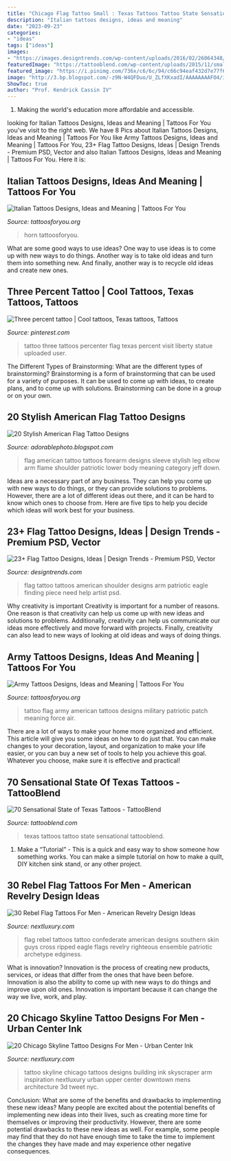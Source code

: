 ```yaml
---
title: "Chicago Flag Tattoo Small : Texas Tattoos Tattoo State Sensational Tattooblend"
description: "Italian tattoos designs, ideas and meaning"
date: "2023-09-23"
categories:
- "ideas"
tags: ["ideas"]
images:
- "https://images.designtrends.com/wp-content/uploads/2016/02/26064348/Black-Flag-Tattoo-on-Men-Shoulder.jpg"
featuredImage: "https://tattooblend.com/wp-content/uploads/2015/11/small-state-of-texas-tattoo.jpg"
featured_image: "https://i.pinimg.com/736x/c6/6c/94/c66c94eaf432d7e77f602535c66a14a3.jpg"
image: "http://3.bp.blogspot.com/-z9N-W4QFDuo/U_ZLfXKxadI/AAAAAAAAFO4/iBJXE6-znK4/s1600/american%2Bflag%2Btattoos%2Bon%2Bforearm.jpeg"
ShowToc: true
author: "Prof. Kendrick Cassin IV"
---
```



1. Making the world's education more affordable and accessible. 

	

		
looking for Italian Tattoos Designs, Ideas and Meaning | Tattoos For You you've visit to the right web. We have 8 Pics about Italian Tattoos Designs, Ideas and Meaning | Tattoos For You like Army Tattoos Designs, Ideas and Meaning | Tattoos For You, 23+ Flag Tattoo Designs, Ideas | Design Trends - Premium PSD, Vector and also Italian Tattoos Designs, Ideas and Meaning | Tattoos For You. Here it is:
		
    
## Italian Tattoos Designs, Ideas And Meaning | Tattoos For You

<img loading=lazy src="https://www.tattoosforyou.org/wp-content/uploads/2013/11/Italian-Tattoos-For-Men-768x1024.jpg" onerror="this.onerror=null;this.src='https://tse3.mm.bing.net/th?id=OIP.Loox8HW_BT0xjBXQQnzuagHaJ4&amp;pid=15.1';" alt="Italian Tattoos Designs, Ideas and Meaning | Tattoos For You">

_Source: tattoosforyou.org_

>horn tattoosforyou. 

	

What are some good ways to use ideas?
One way to use ideas is to come up with new ways to do things. Another way is to take old ideas and turn them into something new. And finally, another way is to recycle old ideas and create new ones.

    
## Three Percent Tattoo | Cool Tattoos, Texas Tattoos, Tattoos

<img loading=lazy src="https://i.pinimg.com/736x/c6/6c/94/c66c94eaf432d7e77f602535c66a14a3.jpg" onerror="this.onerror=null;this.src='https://tse1.mm.bing.net/th?id=OIP.6cJRihCTxJGX1RqPbVx09AHaNJ&amp;pid=15.1';" alt="Three percent tattoo | Cool tattoos, Texas tattoos, Tattoos">

_Source: pinterest.com_

>tattoo three tattoos percenter flag texas percent visit liberty statue uploaded user. 

	

The Different Types of Brainstorming: What are the different types of brainstorming?
Brainstorming is a form of brainstorming that can be used for a variety of purposes. It can be used to come up with ideas, to create plans, and to come up with solutions. Brainstorming can be done in a group or on your own.

    
## 20 Stylish American Flag Tattoo Designs

<img loading=lazy src="http://3.bp.blogspot.com/-z9N-W4QFDuo/U_ZLfXKxadI/AAAAAAAAFO4/iBJXE6-znK4/s1600/american%2Bflag%2Btattoos%2Bon%2Bforearm.jpeg" onerror="this.onerror=null;this.src='https://tse3.mm.bing.net/th?id=OIP.XIbgZ4OdUWgCV1zWrYr3XgHaJ4&amp;pid=15.1';" alt="20 Stylish American Flag Tattoo Designs">

_Source: adorablephoto.blogspot.com_

>flag american tattoo tattoos forearm designs sleeve stylish leg elbow arm flame shoulder patriotic lower body meaning category jeff down. 

	

Ideas are a necessary part of any business. They can help you come up with new ways to do things, or they can provide solutions to problems. However, there are a lot of different ideas out there, and it can be hard to know which ones to choose from. Here are five tips to help you decide which ideas will work best for your business.

    
## 23+ Flag Tattoo Designs, Ideas | Design Trends - Premium PSD, Vector

<img loading=lazy src="https://images.designtrends.com/wp-content/uploads/2016/02/26064348/Black-Flag-Tattoo-on-Men-Shoulder.jpg" onerror="this.onerror=null;this.src='https://tse2.mm.bing.net/th?id=OIP.dU2VSdh5nE0SpyDIvCpNYwHaHa&amp;pid=15.1';" alt="23+ Flag Tattoo Designs, Ideas | Design Trends - Premium PSD, Vector">

_Source: designtrends.com_

>flag tattoo tattoos american shoulder designs arm patriotic eagle finding piece need help artist psd. 

	

Why creativity is important
Creativity is important for a number of reasons. One reason is that creativity can help us come up with new ideas and solutions to problems. Additionally, creativity can help us communicate our ideas more effectively and move forward with projects. Finally, creativity can also lead to new ways of looking at old ideas and ways of doing things.

    
## Army Tattoos Designs, Ideas And Meaning | Tattoos For You

<img loading=lazy src="http://www.tattoosforyou.org/wp-content/uploads/2016/05/Army-Flag-Tattoo.jpg" onerror="this.onerror=null;this.src='https://tse1.mm.bing.net/th?id=OIP.uXHh-2POsjEuP9VD4dB90wHaKr&amp;pid=15.1';" alt="Army Tattoos Designs, Ideas and Meaning | Tattoos For You">

_Source: tattoosforyou.org_

>tattoo flag army american tattoos designs military patriotic patch meaning force air. 

	

There are a lot of ways to make your home more organized and efficient. This article will give you some ideas on how to do just that. You can make changes to your decoration, layout, and organization to make your life easier, or you can buy a new set of tools to help you achieve this goal. Whatever you choose, make sure it is effective and practical!

    
## 70 Sensational State Of Texas Tattoos - TattooBlend

<img loading=lazy src="https://tattooblend.com/wp-content/uploads/2015/11/small-state-of-texas-tattoo.jpg" onerror="this.onerror=null;this.src='https://tse4.mm.bing.net/th?id=OIP.TQRCltroD9LqDQMHwXl2gwHaJ3&amp;pid=15.1';" alt="70 Sensational State of Texas Tattoos - TattooBlend">

_Source: tattooblend.com_

>texas tattoos tattoo state sensational tattooblend. 

	

1. Make a “Tutorial” - This is a quick and easy way to show someone how something works. You can make a simple tutorial on how to make a quilt, DIY kitchen sink stand, or any other project. 

    
## 30 Rebel Flag Tattoos For Men - American Revelry Design Ideas

<img loading=lazy src="https://nextluxury.com/wp-content/uploads/guys-rib-cage-side-confederate-rebel-flag-ripped-skin-tattoos.jpg" onerror="this.onerror=null;this.src='https://tse4.mm.bing.net/th?id=OIP.T70x5cnoTM1aF5CKzZHk4wHaHa&amp;pid=15.1';" alt="30 Rebel Flag Tattoos For Men - American Revelry Design Ideas">

_Source: nextluxury.com_

>flag rebel tattoos tattoo confederate american designs southern skin guys cross ripped eagle flags revelry righteous ensemble patriotic archetype edginess. 

	

What is innovation?
Innovation is the process of creating new products, services, or ideas that differ from the ones that have been before. Innovation is also the ability to come up with new ways to do things and improve upon old ones. Innovation is important because it can change the way we live, work, and play.

    
## 20 Chicago Skyline Tattoo Designs For Men - Urban Center Ink

<img loading=lazy src="http://nextluxury.com/wp-content/uploads/upper-arm-linework-mens-chicago-skyline-tattoo-design-inspiration.jpg" onerror="this.onerror=null;this.src='https://tse2.mm.bing.net/th?id=OIP.QtYLrwNxJioJOrzyv-KStQAAAA&amp;pid=15.1';" alt="20 Chicago Skyline Tattoo Designs For Men - Urban Center Ink">

_Source: nextluxury.com_

>tattoo skyline chicago tattoos designs building ink skyscraper arm inspiration nextluxury urban upper center downtown mens architecture 3d tweet nyc. 

	

Conclusion: What are some of the benefits and drawbacks to implementing these new ideas?
Many people are excited about the potential benefits of implementing new ideas into their lives, such as creating more time for themselves or improving their productivity. However, there are some potential drawbacks to these new ideas as well. For example, some people may find that they do not have enough time to take the time to implement the changes they have made and may experience other negative consequences.

